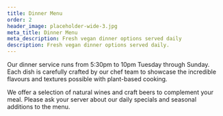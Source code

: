 ```yaml
---
title: Dinner Menu
order: 2
header_image: placeholder-wide-3.jpg
meta_title: Dinner Menu
meta_description: Fresh vegan dinner options served daily
description: Fresh vegan dinner options served daily.
---
```


Our dinner service runs from 5:30pm to 10pm Tuesday through Sunday. Each dish is carefully crafted by our chef team to showcase the incredible flavours and textures possible with plant-based cooking.

We offer a selection of natural wines and craft beers to complement your meal. Please ask your server about our daily specials and seasonal additions to the menu.